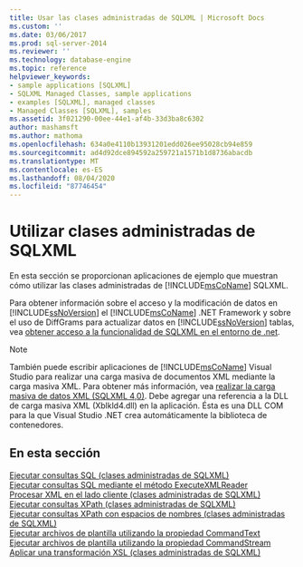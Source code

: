 ```yaml
---
title: Usar las clases administradas de SQLXML | Microsoft Docs
ms.custom: ''
ms.date: 03/06/2017
ms.prod: sql-server-2014
ms.reviewer: ''
ms.technology: database-engine
ms.topic: reference
helpviewer_keywords:
- sample applications [SQLXML]
- SQLXML Managed Classes, sample applications
- examples [SQLXML], managed classes
- Managed Classes [SQLXML], samples
ms.assetid: 3f021290-00ee-44e1-af4b-33d3ba8c6302
author: mashamsft
ms.author: mathoma
ms.openlocfilehash: 634a0e4110b13931201edd026ee95028cb94e859
ms.sourcegitcommit: ad4d92dce894592a259721a1571b1d8736abacdb
ms.translationtype: MT
ms.contentlocale: es-ES
ms.lasthandoff: 08/04/2020
ms.locfileid: "87746454"
---
```

# <a name="using-the-sqlxml-managed-classes"></a>Utilizar clases administradas de SQLXML
  En esta sección se proporcionan aplicaciones de ejemplo que muestran cómo utilizar las clases administradas de [!INCLUDE[msCoName](../../includes/msconame-md.md)] SQLXML.  
  
 Para obtener información sobre el acceso y la modificación de datos en [!INCLUDE[ssNoVersion](../../includes/ssnoversion-md.md)] el [!INCLUDE[msCoName](../../includes/msconame-md.md)] .NET Framework y sobre el uso de DiffGrams para actualizar datos en [!INCLUDE[ssNoVersion](../../includes/ssnoversion-md.md)] tablas, vea [obtener acceso a la funcionalidad de SQLXML en el entorno de .net](../../relational-databases/sqlxml-annotated-xsd-schemas-xpath-queries/net-framework-classes/accessing-sqlxml-functionality-in-the-net-environment.md).  
  
> [!NOTE]  
>  También puede escribir aplicaciones de [!INCLUDE[msCoName](../../includes/msconame-md.md)] Visual Studio para realizar una carga masiva de documentos XML mediante la carga masiva XML. Para obtener más información, vea [realizar la carga masiva de datos XML &#40;SQLXML 4,0&#41;](../../relational-databases/sqlxml-annotated-xsd-schemas-xpath-queries/bulk-load-xml/performing-bulk-load-of-xml-data-sqlxml-4-0.md). Debe agregar una referencia a la DLL de carga masiva XML (Xblkld4.dll) en la aplicación. Ésta es una DLL COM para la que Visual Studio .NET crea automáticamente la biblioteca de contenedores.  
  
## <a name="in-this-section"></a>En esta sección  
 [Ejecutar consultas SQL &#40;clases administradas de SQLXML&#41;](../../relational-databases/sqlxml-annotated-xsd-schemas-xpath-queries/net-framework-classes/sqlxml-4-0-net-framework-support-managed-classes.md)  
  [Ejecutar consultas SQL mediante el método ExecuteXMLReader](../../relational-databases/sqlxml-annotated-xsd-schemas-xpath-queries/net-framework-classes/executing-sql-queries-by-using-the-executexmlreader-method.md)  
  [Procesar XML en el lado cliente &#40;clases administradas de SQLXML&#41;](../../relational-databases/sqlxml-annotated-xsd-schemas-xpath-queries/net-framework-classes/processing-xml-on-the-client-side-sqlxml-managed-classes.md)  
  [Ejecutar consultas XPath &#40;clases administradas de SQLXML&#41;](../../relational-databases/sqlxml-annotated-xsd-schemas-xpath-queries/net-framework-classes/executing-xpath-queries-sqlxml-managed-classes.md)  
  [Ejecutar consultas XPath con espacios de nombres &#40;clases administradas de SQLXML&#41;](../../relational-databases/sqlxml-annotated-xsd-schemas-xpath-queries/net-framework-classes/executing-xpath-queries-with-namespaces-sqlxml-managed-classes.md)  
  [Ejecutar archivos de plantilla utilizando la propiedad CommandText](../../relational-databases/sqlxml-annotated-xsd-schemas-xpath-queries/net-framework-classes/executing-template-files-by-using-the-commandtext-property.md)  
  [Ejecutar archivos de plantilla utilizando la propiedad CommandStream](../../relational-databases/sqlxml-annotated-xsd-schemas-xpath-queries/net-framework-classes/executing-template-files-by-using-the-commandstream-property.md)  
  [Aplicar una transformación XSL &#40;clases administradas de SQLXML&#41;](../../relational-databases/sqlxml-annotated-xsd-schemas-xpath-queries/net-framework-classes/applying-an-xsl-transformation-sqlxml-managed-classes.md)  
  
